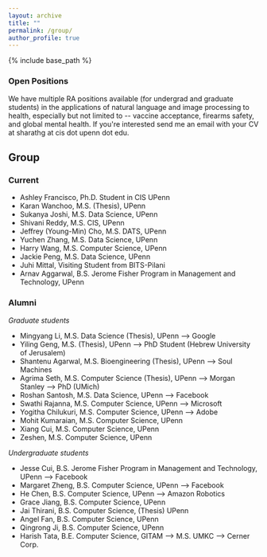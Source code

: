 ```yaml
---
layout: archive
title: ""
permalink: /group/
author_profile: true
---
```


{% include base_path %}

### Open Positions 
We have multiple RA positions available (for undergrad and graduate students) in the applications of natural language and image processing to health, especially but not limited to  -- vaccine acceptance, firearms safety, and global mental health. If you're interested send me an email with your CV at sharathg at cis dot upenn dot edu.

## Group
### Current
+ Ashley Francisco, Ph.D. Student in CIS UPenn
+ Karan Wanchoo, M.S. (Thesis), UPenn
+ Sukanya Joshi, M.S. Data Science, UPenn
+ Shivani Reddy, M.S. CIS, UPenn
+ Jeffrey (Young-Min) Cho, M.S. DATS, UPenn
+ Yuchen Zhang, M.S. Data Science, UPenn 
+ Harry Wang, M.S. Computer Science, UPenn
+ Jackie Peng, M.S. Data Science, UPenn 
+ Juhi Mittal, Visiting Student from BITS-Pilani
+ Arnav Aggarwal, B.S. Jerome Fisher Program in Management and Technology, UPenn

### Alumni
*Graduate students*
+ Mingyang Li, M.S. Data Science (Thesis), UPenn --> Google
+ Yiling Geng, M.S. (Thesis), UPenn --> PhD Student (Hebrew University of Jerusalem)
+ Shantenu Agarwal, M.S. Bioengineering (Thesis), UPenn -->  Soul Machines
+ Agrima Seth, M.S. Computer Science (Thesis), UPenn --> Morgan Stanley --> PhD (UMich)
+ Roshan Santosh, M.S. Data Science, UPenn --> Facebook
+ Swathi Rajanna, M.S. Computer Science, UPenn --> Microsoft
+ Yogitha Chilukuri, M.S. Computer Science, UPenn --> Adobe
+ Mohit Kumaraian, M.S. Computer Science, UPenn
+ Xiang Cui, M.S. Computer Science, UPenn
+ Zeshen, M.S. Computer Science, UPenn

*Undergraduate students*
+ Jesse Cui, B.S. Jerome Fisher Program in Management and Technology, UPenn --> Facebook 
+ Margaret Zheng, B.S. Computer Science, UPenn --> Facebook 
+ He Chen, B.S. Computer Science, UPenn --> Amazon Robotics
+ Grace Jiang, B.S. Computer Science, UPenn 
+ Jai Thirani, B.S. Computer Science, (Thesis) UPenn 
+ Angel Fan, B.S. Computer Science, UPenn 
+ Qingrong Ji, B.S. Computer Science, UPenn
+ Harish Tata, B.E. Computer Science, GITAM --> M.S. UMKC --> Cerner Corp.
